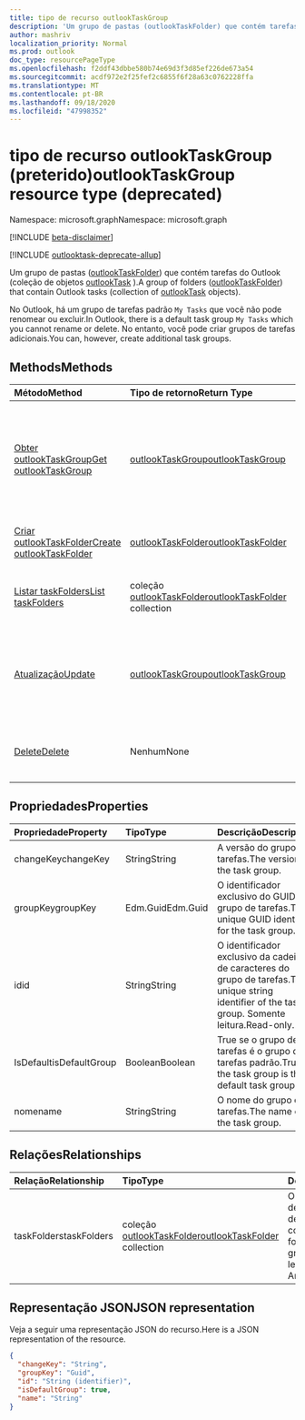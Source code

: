 ```yaml
---
title: tipo de recurso outlookTaskGroup
description: 'Um grupo de pastas (outlookTaskFolder) que contém tarefas do Outlook (coleção de objetos outlookTask). '
author: mashriv
localization_priority: Normal
ms.prod: outlook
doc_type: resourcePageType
ms.openlocfilehash: f2ddf43dbbe580b74e69d3f3d85ef226de673a54
ms.sourcegitcommit: acdf972e2f25fef2c6855f6f28a63c0762228ffa
ms.translationtype: MT
ms.contentlocale: pt-BR
ms.lasthandoff: 09/18/2020
ms.locfileid: "47998352"
---
```

# <a name="outlooktaskgroup-resource-type-deprecated"></a><span data-ttu-id="24dab-103">tipo de recurso outlookTaskGroup (preterido)</span><span class="sxs-lookup"><span data-stu-id="24dab-103">outlookTaskGroup resource type (deprecated)</span></span>

<span data-ttu-id="24dab-104">Namespace: microsoft.graph</span><span class="sxs-lookup"><span data-stu-id="24dab-104">Namespace: microsoft.graph</span></span>

[!INCLUDE [beta-disclaimer](../../includes/beta-disclaimer.md)]

[!INCLUDE [outlooktask-deprecate-allup](../../includes/outlooktask-deprecate-allup.md)]


<span data-ttu-id="24dab-105">Um grupo de pastas ([outlookTaskFolder](outlooktaskfolder.md)) que contém tarefas do Outlook (coleção de objetos [outlookTask](outlooktask.md) ).</span><span class="sxs-lookup"><span data-stu-id="24dab-105">A group of folders ([outlookTaskFolder](outlooktaskfolder.md)) that contain Outlook tasks (collection of [outlookTask](outlooktask.md) objects).</span></span> 

<span data-ttu-id="24dab-106">No Outlook, há um grupo de tarefas padrão `My Tasks` que você não pode renomear ou excluir.</span><span class="sxs-lookup"><span data-stu-id="24dab-106">In Outlook, there is a default task group `My Tasks` which you cannot rename or delete.</span></span> <span data-ttu-id="24dab-107">No entanto, você pode criar grupos de tarefas adicionais.</span><span class="sxs-lookup"><span data-stu-id="24dab-107">You can, however, create additional task groups.</span></span> 


## <a name="methods"></a><span data-ttu-id="24dab-108">Methods</span><span class="sxs-lookup"><span data-stu-id="24dab-108">Methods</span></span>

| <span data-ttu-id="24dab-109">Método</span><span class="sxs-lookup"><span data-stu-id="24dab-109">Method</span></span>           | <span data-ttu-id="24dab-110">Tipo de retorno</span><span class="sxs-lookup"><span data-stu-id="24dab-110">Return Type</span></span>    |<span data-ttu-id="24dab-111">Descrição</span><span class="sxs-lookup"><span data-stu-id="24dab-111">Description</span></span>|
|:---------------|:--------|:----------|
|[<span data-ttu-id="24dab-112">Obter outlookTaskGroup</span><span class="sxs-lookup"><span data-stu-id="24dab-112">Get outlookTaskGroup</span></span>](../api/outlooktaskgroup-get.md) | [<span data-ttu-id="24dab-113">outlookTaskGroup</span><span class="sxs-lookup"><span data-stu-id="24dab-113">outlookTaskGroup</span></span>](outlooktaskgroup.md) |<span data-ttu-id="24dab-114">Obtenha as propriedades e os relacionamentos do grupo de tarefas especificado do Outlook.</span><span class="sxs-lookup"><span data-stu-id="24dab-114">Get the properties and relationships of the specified Outlook task group.</span></span>|
|[<span data-ttu-id="24dab-115">Criar outlookTaskFolder</span><span class="sxs-lookup"><span data-stu-id="24dab-115">Create outlookTaskFolder</span></span>](../api/outlooktaskgroup-post-taskfolders.md) |[<span data-ttu-id="24dab-116">outlookTaskFolder</span><span class="sxs-lookup"><span data-stu-id="24dab-116">outlookTaskFolder</span></span>](outlooktaskfolder.md)| <span data-ttu-id="24dab-117">Criar uma pasta de tarefas do Outlook.</span><span class="sxs-lookup"><span data-stu-id="24dab-117">Create an Outlook task folder.</span></span>|
|[<span data-ttu-id="24dab-118">Listar taskFolders</span><span class="sxs-lookup"><span data-stu-id="24dab-118">List taskFolders</span></span>](../api/outlooktaskgroup-list-taskfolders.md) |<span data-ttu-id="24dab-119">coleção [outlookTaskFolder](outlooktaskfolder.md)</span><span class="sxs-lookup"><span data-stu-id="24dab-119">[outlookTaskFolder](outlooktaskfolder.md) collection</span></span>| <span data-ttu-id="24dab-120">Obter uma coleção de pastas de tarefas do Outlook.</span><span class="sxs-lookup"><span data-stu-id="24dab-120">Get a collection of Outlook task folders.</span></span>|
|[<span data-ttu-id="24dab-121">Atualização</span><span class="sxs-lookup"><span data-stu-id="24dab-121">Update</span></span>](../api/outlooktaskgroup-update.md) | [<span data-ttu-id="24dab-122">outlookTaskGroup</span><span class="sxs-lookup"><span data-stu-id="24dab-122">outlookTaskGroup</span></span>](outlooktaskgroup.md)  |<span data-ttu-id="24dab-123">Atualizar as propriedades graváveis de um grupo de tarefas do Outlook.</span><span class="sxs-lookup"><span data-stu-id="24dab-123">Update the writable properties of an Outlook task group.</span></span> |
|[<span data-ttu-id="24dab-124">Delete</span><span class="sxs-lookup"><span data-stu-id="24dab-124">Delete</span></span>](../api/outlooktaskgroup-delete.md) | <span data-ttu-id="24dab-125">Nenhum</span><span class="sxs-lookup"><span data-stu-id="24dab-125">None</span></span> |<span data-ttu-id="24dab-126">Excluir o grupo de tarefas do Outlook especificado.</span><span class="sxs-lookup"><span data-stu-id="24dab-126">Delete the specified Outlook task group.</span></span> |

## <a name="properties"></a><span data-ttu-id="24dab-127">Propriedades</span><span class="sxs-lookup"><span data-stu-id="24dab-127">Properties</span></span>
| <span data-ttu-id="24dab-128">Propriedade</span><span class="sxs-lookup"><span data-stu-id="24dab-128">Property</span></span>     | <span data-ttu-id="24dab-129">Tipo</span><span class="sxs-lookup"><span data-stu-id="24dab-129">Type</span></span>   |<span data-ttu-id="24dab-130">Descrição</span><span class="sxs-lookup"><span data-stu-id="24dab-130">Description</span></span>|
|:---------------|:--------|:----------|
|<span data-ttu-id="24dab-131">changeKey</span><span class="sxs-lookup"><span data-stu-id="24dab-131">changeKey</span></span>|<span data-ttu-id="24dab-132">String</span><span class="sxs-lookup"><span data-stu-id="24dab-132">String</span></span>|<span data-ttu-id="24dab-133">A versão do grupo de tarefas.</span><span class="sxs-lookup"><span data-stu-id="24dab-133">The version of the task group.</span></span>|
|<span data-ttu-id="24dab-134">groupKey</span><span class="sxs-lookup"><span data-stu-id="24dab-134">groupKey</span></span>|<span data-ttu-id="24dab-135">Edm.Guid</span><span class="sxs-lookup"><span data-stu-id="24dab-135">Edm.Guid</span></span>|<span data-ttu-id="24dab-136">O identificador exclusivo do GUID do grupo de tarefas.</span><span class="sxs-lookup"><span data-stu-id="24dab-136">The unique GUID identifier for the task group.</span></span>|
|<span data-ttu-id="24dab-137">id</span><span class="sxs-lookup"><span data-stu-id="24dab-137">id</span></span>|<span data-ttu-id="24dab-138">String</span><span class="sxs-lookup"><span data-stu-id="24dab-138">String</span></span>|<span data-ttu-id="24dab-139">O identificador exclusivo da cadeia de caracteres do grupo de tarefas.</span><span class="sxs-lookup"><span data-stu-id="24dab-139">The unique string identifier of the task group.</span></span> <span data-ttu-id="24dab-140">Somente leitura.</span><span class="sxs-lookup"><span data-stu-id="24dab-140">Read-only.</span></span>|
|<span data-ttu-id="24dab-141">IsDefault</span><span class="sxs-lookup"><span data-stu-id="24dab-141">isDefaultGroup</span></span>|<span data-ttu-id="24dab-142">Boolean</span><span class="sxs-lookup"><span data-stu-id="24dab-142">Boolean</span></span>|<span data-ttu-id="24dab-143">True se o grupo de tarefas é o grupo de tarefas padrão.</span><span class="sxs-lookup"><span data-stu-id="24dab-143">True if the task group is the default task group.</span></span>|
|<span data-ttu-id="24dab-144">nome</span><span class="sxs-lookup"><span data-stu-id="24dab-144">name</span></span>|<span data-ttu-id="24dab-145">String</span><span class="sxs-lookup"><span data-stu-id="24dab-145">String</span></span>|<span data-ttu-id="24dab-146">O nome do grupo de tarefas.</span><span class="sxs-lookup"><span data-stu-id="24dab-146">The name of the task group.</span></span>|

## <a name="relationships"></a><span data-ttu-id="24dab-147">Relações</span><span class="sxs-lookup"><span data-stu-id="24dab-147">Relationships</span></span>
| <span data-ttu-id="24dab-148">Relação</span><span class="sxs-lookup"><span data-stu-id="24dab-148">Relationship</span></span> | <span data-ttu-id="24dab-149">Tipo</span><span class="sxs-lookup"><span data-stu-id="24dab-149">Type</span></span>   |<span data-ttu-id="24dab-150">Descrição</span><span class="sxs-lookup"><span data-stu-id="24dab-150">Description</span></span>|
|:---------------|:--------|:----------|
|<span data-ttu-id="24dab-151">taskFolders</span><span class="sxs-lookup"><span data-stu-id="24dab-151">taskFolders</span></span>|<span data-ttu-id="24dab-152">coleção [outlookTaskFolder](outlooktaskfolder.md)</span><span class="sxs-lookup"><span data-stu-id="24dab-152">[outlookTaskFolder](outlooktaskfolder.md) collection</span></span>| <span data-ttu-id="24dab-153">O conjunto de pastas de tarefas no grupo de tarefas.</span><span class="sxs-lookup"><span data-stu-id="24dab-153">The collection of task folders in the task group.</span></span> <span data-ttu-id="24dab-154">Somente leitura.</span><span class="sxs-lookup"><span data-stu-id="24dab-154">Read-only.</span></span> <span data-ttu-id="24dab-155">Anulável.</span><span class="sxs-lookup"><span data-stu-id="24dab-155">Nullable.</span></span>|

## <a name="json-representation"></a><span data-ttu-id="24dab-156">Representação JSON</span><span class="sxs-lookup"><span data-stu-id="24dab-156">JSON representation</span></span>
<span data-ttu-id="24dab-157">Veja a seguir uma representação JSON do recurso.</span><span class="sxs-lookup"><span data-stu-id="24dab-157">Here is a JSON representation of the resource.</span></span>

<!-- {
  "blockType": "resource",
  "optionalProperties": [

  ],
  "keyProperty": "id",
  "baseType":"microsoft.graph.entity",  
  "@odata.type": "microsoft.graph.outlookTaskGroup"
}-->

```json
{
  "changeKey": "String",
  "groupKey": "Guid",
  "id": "String (identifier)",
  "isDefaultGroup": true,
  "name": "String"
}

```

<!-- uuid: 8fcb5dbc-d5aa-4681-8e31-b001d5168d79
2015-10-25 14:57:30 UTC -->
<!--
{
  "type": "#page.annotation",
  "description": "outlookTaskGroup resource",
  "keywords": "",
  "section": "documentation",
  "tocPath": "",
  "suppressions": []
}
-->


